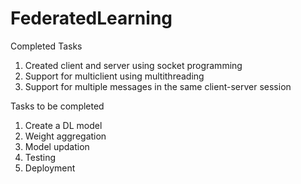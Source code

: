 # FederatedLearning
Completed Tasks 
1. Created client and server using socket programming
2. Support for multiclient using multithreading
3. Support for multiple messages in the same client-server session

Tasks to be completed
1. Create a DL model
2. Weight aggregation
3. Model updation
4. Testing
5. Deployment
